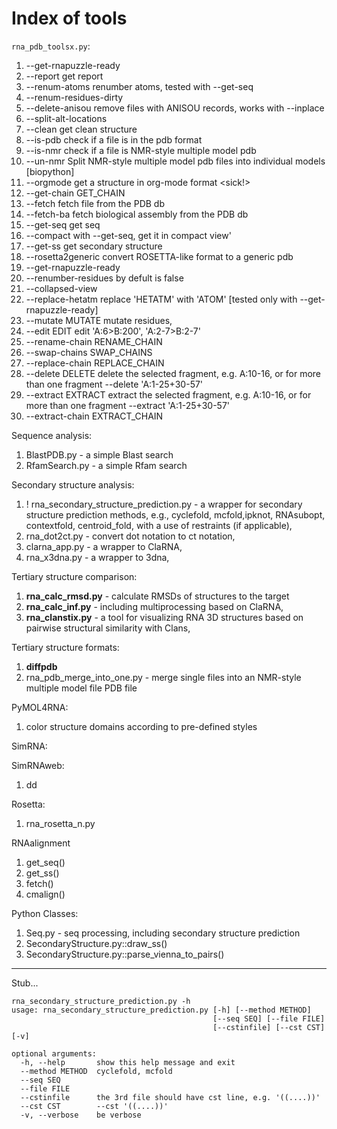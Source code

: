 # Index of tools

`rna_pdb_toolsx.py`:

1. --get-rnapuzzle-ready
1. --report          get report
1. --renum-atoms         renumber atoms, tested with --get-seq
1. --renum-residues-dirty
1. --delete-anisou       remove files with ANISOU records, works with --inplace
1. --split-alt-locations
1. --clean           get clean structure
1. --is-pdb              check if a file is in the pdb format
1. --is-nmr              check if a file is NMR-style multiple model pdb
1. --un-nmr              Split NMR-style multiple model pdb files into individual models [biopython]
1. --orgmode             get a structure in org-mode format <sick!>
1. --get-chain GET_CHAIN
1. --fetch               fetch file from the PDB db
1. --fetch-ba            fetch biological assembly from the PDB db
1. --get-seq             get seq
1. --compact             with --get-seq, get it in compact view'
1. --get-ss              get secondary structure
1. --rosetta2generic     convert ROSETTA-like format to a generic pdb
1. --get-rnapuzzle-ready
1. --renumber-residues   by defult is false
1. --collapsed-view
1. --replace-hetatm      replace 'HETATM' with 'ATOM' [tested only with --get-rnapuzzle-ready]
1. --mutate MUTATE       mutate residues,
1. --edit EDIT           edit 'A:6>B:200', 'A:2-7>B:2-7'
1. --rename-chain RENAME_CHAIN
1. --swap-chains SWAP_CHAINS
1. --replace-chain REPLACE_CHAIN
1. --delete DELETE       delete the selected fragment, e.g. A:10-16, or for more than one fragment --delete 'A:1-25+30-57'
1. --extract EXTRACT     extract the selected fragment, e.g. A:10-16, or for more than one fragment --extract 'A:1-25+30-57'
1. --extract-chain EXTRACT_CHAIN

Sequence analysis:
1. BlastPDB.py - a simple Blast search
1. RfamSearch.py - a simple Rfam search

Secondary structure analysis:
1. ! rna_secondary_structure_prediction.py - a wrapper for secondary structure prediction methods, e.g., cyclefold, mcfold,ipknot, RNAsubopt, contextfold, centroid_fold, with a use of restraints (if applicable),
1. rna_dot2ct.py - convert dot notation to ct notation,
1. clarna_app.py - a wrapper to ClaRNA,
1. rna_x3dna.py - a wrapper to 3dna,

Tertiary structure comparison:

1. **rna_calc_rmsd.py** - calculate RMSDs of structures to the target
1. **rna_calc_inf.py** - including multiprocessing based on ClaRNA,
1. **rna_clanstix.py** - a tool for visualizing RNA 3D structures based on pairwise structural similarity with Clans,

Tertiary structure formats:

1. **diffpdb**
1. rna_pdb_merge_into_one.py - merge single files into an NMR-style multiple model file PDB file

PyMOL4RNA:

1. color structure domains according to pre-defined styles

SimRNA:


SimRNAweb:
1. dd

Rosetta:
1. rna_rosetta_n.py

RNAalignment
1. get_seq()
1. get_ss()
1. fetch()
1. cmalign()


Python Classes:

1. Seq.py - seq processing, including secondary structure prediction
1. SecondaryStructure.py::draw_ss()
1. SecondaryStructure.py::parse_vienna_to_pairs()


-------------------------------------------------------------------------------

Stub...

```
rna_secondary_structure_prediction.py -h
usage: rna_secondary_structure_prediction.py [-h] [--method METHOD]
                                             [--seq SEQ] [--file FILE]
                                             [--cstinfile] [--cst CST] [-v]

optional arguments:
  -h, --help       show this help message and exit
  --method METHOD  cyclefold, mcfold
  --seq SEQ
  --file FILE
  --cstinfile      the 3rd file should have cst line, e.g. '((....))'
  --cst CST        --cst '((....))'
  -v, --verbose    be verbose
```

